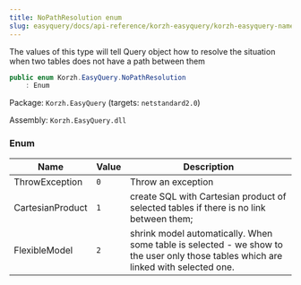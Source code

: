 ```yaml
---
title: NoPathResolution enum
slug: easyquery/docs/api-reference/korzh-easyquery/korzh-easyquery-namespace/nopathresolution-enum
---
```



The values of this type will tell Query object how to  resolve the situation when two tables does not have a path between them
```csharp
public enum Korzh.EasyQuery.NoPathResolution
    : Enum

```
Package: `Korzh.EasyQuery` (targets: `netstandard2.0`)

Assembly: `Korzh.EasyQuery.dll`

### Enum

| Name | Value | Description | 
| --- | --- | --- | 
| ThrowException | `0` | Throw an exception | 
| CartesianProduct | `1` | create SQL with Cartesian product of selected  tables if there is no link between them; | 
| FlexibleModel | `2` | shrink model automatically. When some table is  selected - we show to the user only those tables which are linked with selected one. |